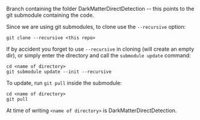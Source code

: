 Branch containing the folder DarkMatterDirectDetection -- this points to the git submodule containing the code.

Since we are using git submodules, to clone use the `--recursive` option:
```
git clone --recursive <this repo>
```

If by accident you forget to use `--recursive` in cloning (will create an empty dir), or simply enter the directory and call the `submodule update` command:
```
cd <name of directory>
git submodule update --init --recursive
```

To update, run `git pull` inside the submodule:
```
cd <name of directory>
git pull
```

At time of writing `<name of directory>` is DarkMatterDirectDetection.
